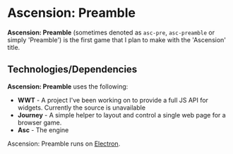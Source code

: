 # Ascension: Preamble
**Ascension: Preamble** (sometimes denoted as `asc-pre`, `asc-preamble` or simply 'Preamble') is the first game that I plan to make
with the 'Ascension' title.

## Technologies/Dependencies
**Ascension: Preamble** uses the following:
* **WWT** - A project I've been working on to provide a full JS API for widgets. Currently the source is unavailable
* **Journey** - A simple helper to layout and control a single web page for a browser game.
* **Asc** - The engine

Ascension: Preamble runs on [Electron](http://electron.atom.io).
